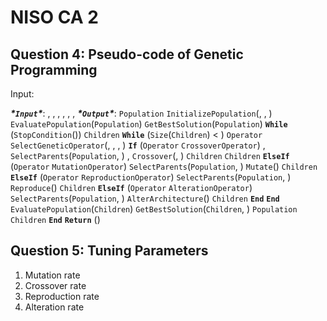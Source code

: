 # NISO CA 2



## Question 4: Pseudo-code of Genetic Programming

Input:

***\*`Input`\****: , , , , , , 
***\*`Output`\****: 
`Population` `InitializePopulation`(, , )
`EvaluatePopulation`(`Population`)
 `GetBestSolution`(`Population`)
**`While`** (`StopCondition`())
  `Children` 
  **`While`** (`Size`(`Children`) < )
    `Operator` `SelectGeneticOperator`(, , , )
    **`If`** (`Operator` `CrossoverOperator`)
      ,  `SelectParents`(`Population`, )
      ,  `Crossover`(, )
      `Children` 
      `Children` 
    **`ElseIf`** (`Operator` `MutationOperator`)
       `SelectParents`(`Population`, )
       `Mutate`()
      `Children` 
    **`ElseIf`** (`Operator` `ReproductionOperator`)
       `SelectParents`(`Population`, )
       `Reproduce`()
      `Children` 
    **`ElseIf`** (`Operator` `AlterationOperator`)
       `SelectParents`(`Population`, )
       `AlterArchitecture`()
      `Children` 
    **`End`**
  **`End`**
  `EvaluatePopulation`(`Children`)
   `GetBestSolution`(`Children`, )
  `Population` `Children`
**`End`**
**`Return`** ()





## Question 5: Tuning Parameters

1. Mutation rate
2. Crossover rate
3. Reproduction rate
4. Alteration rate



